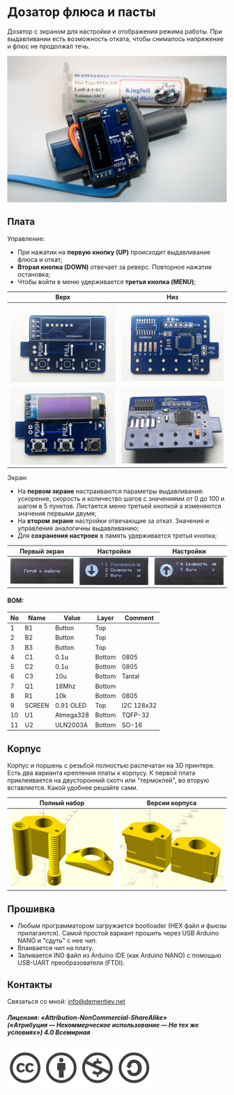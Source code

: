 Дозатор флюса и пасты
=====================

Дозатор с экраном для настройки и отображения режима работы.
При выдавливании есть возможность отката, чтобы снималось напряжение и флюс не продолжал течь.

![](./img/device.jpg)

## Плата

Управление:

* При нажатии на **первую кнопку (UP)** происходит выдавливание флюса и откат;
* **Вторая кнопка (DOWN)** отвечает за реверс. Повторное нажатие остановка;
* Чтобы войти в меню удерживается **третья кнопка (MENU)**;

|   Верх                   | Низ
|--------------------------|-----------------------------
| ![](./img/pcb_up.jpg)    | ![](./img/pcb_down.jpg)
| ![](./img/device_up.jpg) | ![](./img/device_down.jpg)

Экран:

* На **первом экране** настраиваются параметры выдавливания: ускорение, скорость и количество шагов с значениями от 0 до 100 и шагом в 5 пунктов. Листается меню третьей кнопкой а изменяются значения первыми двумя;
* На **втором экране** настройки отвечающие за откат. Значения и управление аналогичны выдавливанию;
* Для **сохранения настроек** в память удерживается третья кнопка;

|   Первый экран      |   Настройки         | Настройки
|---------------------|---------------------|----------------------
| ![](./img/lcd1.jpg) | ![](./img/lcd2.jpg) | ![](./img/lcd3.jpg)

#### BOM:

|No|Name|Value|Layer|Comment
|---|---|---|---|---
|1|B1|Button|Top|
|2|B2|Button|Top|
|3|B3|Button|Top|
|4|C1|0.1u|Bottom|0805
|5|C2|0.1u|Bottom|0805
|6|C3|10u|Bottom|Tantal
|7|Q1|16Mhz|Bottom
|8|R1|10k|Bottom|0805
|9|SCREEN|0.91 OLED|Top|I2C 128x32
|10|U1|Atmega328|Bottom|TQFP-32
|11|U2|ULN2003A|Bottom|SO-16

## Корпус

Корпус и поршень с резьбой полностью распечатан на 3D принтере. Есть два варианта крепления платы к корпусу. К первой плата приклеивается на двусторонний скотч или "термоклей", во вторую вставляется. Какой удобнее решайте сами.

|   Полный набор       | Версии корпуса
|----------------------|-----------------------
| ![](./img/case1.jpg) | ![](./img/case2.jpg)

## Прошивка

* Любым программатором загружается bootloader (HEX файл и фьюзы прилагаются). Самой простой вариант прошить через USB Arduino NANO и "сдуть" с нее чип.
* Впаивается чип на плату.
* Заливается INO файл из Arduino IDE (как Arduino NANO) с помощью USB-UART преобразователя (FTDI).

## Контакты

Связаться со мной: info@dementiev.net

##### Лицензия: «Attribution-NonCommercial-ShareAlike»<br>(«Атрибуция — Некоммерческое использование — На тех же условиях») 4.0 Всемирная

![](./img/license.jpg)